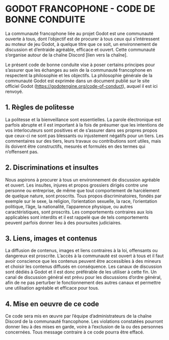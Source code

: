 # GODOT FRANCOPHONE - CODE DE BONNE CONDUITE

La communauté francophone liée au projet Godot est une communauté ouverte à tous, dont l’objectif est de procurer à tous ceux qui s’intéressent au moteur de jeu Godot, à quelque titre que ce soit, un environnement de discussion et d’entraide agréable, efficace et ouvert. Cette communauté s’organise autour de la chaîne Discord [lien vers la chaîne].

Le présent code de bonne conduite vise à poser certains principes pour s’assurer que les échanges au sein de la communauté francophone en respectent la philosophie et les objectifs. La philosophie générale de la communauté Godot est exprimée dans un document publié sur le site officiel Godot (https://godotengine.org/code-of-conduct), auquel il est ici renvoyé.

## 1. Règles de politesse

La politesse et la bienveillance sont essentielles. La parole électronique est parfois abrupte et il est important à la fois de présumer que les intentions de vos interlocuteurs sont positives et de s’assurer dans ses propres propos que ceux-ci ne sont pas blessants ou injustement négatifs pour un tiers. Les commentaires sur des tiers, leurs travaux ou contributions sont utiles, mais ils doivent être constructifs, mesurés et formulés en des termes qui n’offensent pas.

## 2. Discriminations et insultes

Nous aspirons à procurer à tous un environnement de discussion agréable et ouvert. Les insultes, injures et propos grossiers dirigés contre une personne ou entreprise, de même que tout comportement de harcèlement de quelque nature, sont proscrits. Tous propos discriminatoires, fondés par exemple sur le sexe, la religion, l’orientation sexuelle, la race, l’orientation politique, l’âge, la nationalité, l’apparence physique, ou autres caractéristiques, sont proscrits. Les comportements contraires aux lois applicables sont interdits et il est rappelé que de tels comportements peuvent parfois donner lieu à des poursuites judiciaires.

## 3. Liens, images et contenus

La diffusion de contenus, images et liens contraires à la loi, offensants ou dangereux est proscrite. L’accès à la communauté est ouvert à tous et il faut avoir conscience que les contenus peuvent être accessibles à des mineurs et choisir les contenus diffusés en conséquence. 
Les canaux de discussion sont dédiés à Godot et il est donc préférable de les utiliser à cette fin. Un canal de discussion général est prévu pour les discussions d’ordre général, afin de ne pas perturber le fonctionnement des autres canaux et permettre une utilisation agréable et efficace pour tous.

## 4. Mise en oeuvre de ce code

Ce code sera mis en œuvre par l’équipe d’administrateurs de la chaîne Discord de la communauté francophone. Les violations constatées pourront donner lieu à des mises en garde, voire à l’exclusion de la ou des personnes concernées. Tous message contraire à ce code pourra être effacé. 
